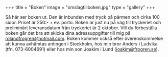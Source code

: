 +++
title = "Boken"
image = "omslagtillboken.jpg"
type = "gallery"
+++

Så här ser boken ut. Den är inbunden med tryck på pärmen och cirka 100 sidor. Priset är 250:- + ev. porto. Boken är just nu på väg till tryckeriet och preliminärt leveransdatum från tryckeriet är 2 oktober. Vill du förbeställa boken går det bra att skicka dina adressuppgifter till mig på <rolandfrogren@hotmail.com>. Boken kommer också efter överenskommelse att kunna avhämtas antingen i Stockholm, hos min bror Anders i Ludvika (tfn. 073-6004691) eller hos min son Joakim i Lund (<joakim@frogren.se>).

